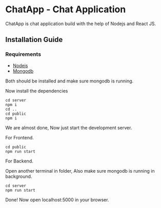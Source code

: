 # ChatApp - Chat Application 
ChatApp is chat application build with the help of Nodejs and React JS. 



## Installation Guide

### Requirements
- [Nodejs](https://nodejs.org/en/download)
- [Mongodb](https://www.mongodb.com/docs/manual/administration/install-community/)

Both should be installed and make sure mongodb is running.




Now install the dependencies
```shell
cd server
npm i
cd ..
cd public
npm i
```
We are almost done, Now just start the development server.

For Frontend.
```shell
cd public
npm run start
```
For Backend.

Open another terminal in folder, Also make sure mongodb is running in background.
```shell
cd server
npm run start
```

Done! Now open localhost:5000 in your browser.

